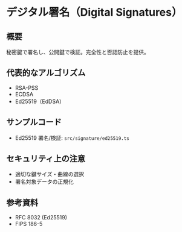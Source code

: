 # デジタル署名（Digital Signatures）

## 概要
秘密鍵で署名し、公開鍵で検証。完全性と否認防止を提供。

## 代表的なアルゴリズム
- RSA-PSS
- ECDSA
- Ed25519（EdDSA）

## サンプルコード
- Ed25519 署名/検証: `src/signature/ed25519.ts`

## セキュリティ上の注意
- 適切な鍵サイズ・曲線の選択
- 署名対象データの正規化

## 参考資料
- RFC 8032 (Ed25519)
- FIPS 186-5 